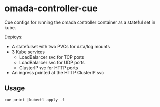 # omada-controller-cue

Cue configs for running the omada controller container as a stateful set in kube.

Deploys:

- A statefulset with two PVCs for data/log mounts
- 3 Kube services
  - LoadBalancer svc for TCP ports
  - LoadBalancer svc for UDP ports
  - ClusterIP svc for HTTP ports
- An ingress pointed at the HTTP ClusterIP svc

## Usage

```
cue print |kubectl apply -f
```
